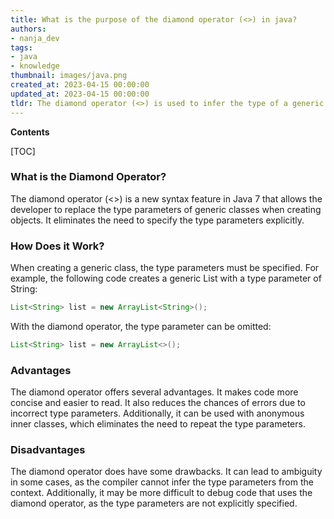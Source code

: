 ```yaml
---
title: What is the purpose of the diamond operator (<>) in java?
authors:
- nanja_dev
tags:
- java
- knowledge
thumbnail: images/java.png
created_at: 2023-04-15 00:00:00
updated_at: 2023-04-15 00:00:00
tldr: The diamond operator (<>) is used to infer the type of a generic expression in Java.
---
```


**Contents**

[TOC]

### What is the Diamond Operator? 
The diamond operator (<>) is a new syntax feature in Java 7 that allows the developer to replace the type parameters of generic classes when creating objects. It eliminates the need to specify the type parameters explicitly.

### How Does it Work? 
When creating a generic class, the type parameters must be specified. For example, the following code creates a generic List with a type parameter of String: 

```java
List<String> list = new ArrayList<String>();
```

With the diamond operator, the type parameter can be omitted: 

```java
List<String> list = new ArrayList<>();
```

### Advantages 
The diamond operator offers several advantages. It makes code more concise and easier to read. It also reduces the chances of errors due to incorrect type parameters. Additionally, it can be used with anonymous inner classes, which eliminates the need to repeat the type parameters. 

### Disadvantages 
The diamond operator does have some drawbacks. It can lead to ambiguity in some cases, as the compiler cannot infer the type parameters from the context. Additionally, it may be more difficult to debug code that uses the diamond operator, as the type parameters are not explicitly specified.
